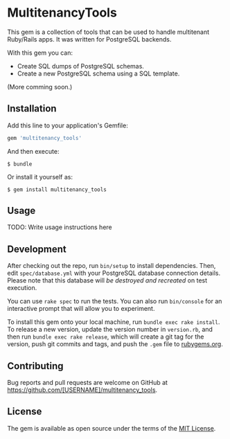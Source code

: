 # MultitenancyTools

This gem is a collection of tools that can be used to handle multitenant
Ruby/Rails apps. It was written for PostgreSQL backends.

With this gem you can:

* Create SQL dumps of PostgreSQL schemas.
* Create a new PostgreSQL schema using a SQL template.

(More comming soon.)

## Installation

Add this line to your application's Gemfile:

```ruby
gem 'multitenancy_tools'
```

And then execute:

    $ bundle

Or install it yourself as:

    $ gem install multitenancy_tools

## Usage

TODO: Write usage instructions here

## Development

After checking out the repo, run `bin/setup` to install dependencies. Then,
edit `spec/database.yml` with your PostgreSQL database connection details.
Please note that this database will *be destroyed and recreated* on test
execution.

You can use `rake spec` to run the tests. You can also run `bin/console` for an
interactive prompt that will allow you to experiment.

To install this gem onto your local machine, run `bundle exec rake install`.
To release a new version, update the version number in `version.rb`, and then
run `bundle exec rake release`, which will create a git tag for the version,
push git commits and tags, and push the `.gem` file to
[rubygems.org](https://rubygems.org).

## Contributing

Bug reports and pull requests are welcome on GitHub at https://github.com/[USERNAME]/multitenancy_tools.


## License

The gem is available as open source under the terms of the [MIT License](http://opensource.org/licenses/MIT).

